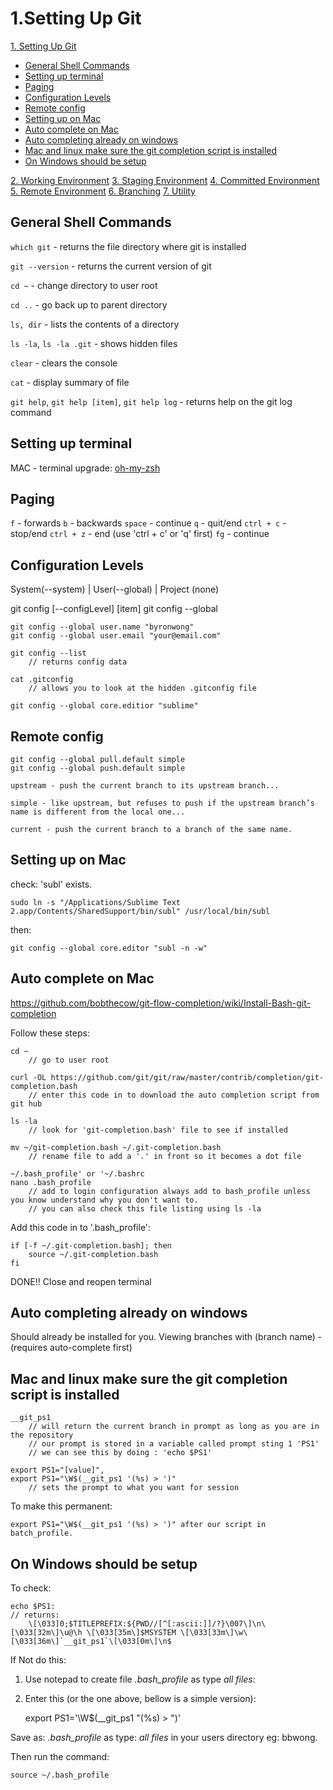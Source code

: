 
1.Setting Up Git
================

[1. Setting Up Git](01-SettingUpGit.md)
<!-- TOC -->

- [General Shell Commands](#general-shell-commands)
- [Setting up terminal](#setting-up-terminal)
- [Paging](#paging)
- [Configuration Levels](#configuration-levels)
- [Remote config](#remote-config)
- [Setting up on Mac](#setting-up-on-mac)
- [Auto complete on Mac](#auto-complete-on-mac)
- [Auto completing already on windows](#auto-completing-already-on-windows)
- [Mac and linux make sure the git completion script is installed](#mac-and-linux-make-sure-the-git-completion-script-is-installed)
- [On Windows should be setup](#on-windows-should-be-setup)

<!-- /TOC -->
[2. Working Environment](02-WorkingEnvironment.md)
[3. Staging Environment](03-StagingEnvironment.md)
[4. Committed Environment](04-CommittedEnvironment.md)
[5. Remote Environment](05-RemoteEnvironment.md)
[6. Branching](06-Branching.md)
[7. Utility](07-Utility.md)

## General Shell Commands

`which git` - returns the file directory where git is installed

`git --version` - returns the current version of git

`cd ~` - change directory to user root	

`cd ..` - go back up to parent directory	

`ls, dir` - lists the contents of a directory

`ls -la`, `ls -la .git` - shows hidden files

`clear` - clears the console

`cat` - display summary of file

`git help`, `git help [item]`, `git help log` - returns help on the git log command

## Setting up terminal

MAC - terminal upgrade:
[oh-my-zsh](https://github.com/robbyrussell/oh-my-zsh)


## Paging

`f` - forwards
`b` - backwards
`space` - continue
`q` - quit/end
`ctrl + c` - stop/end
`ctrl + z` - end (use 'ctrl + c' or 'q' first)
`fg` - continue
	

## Configuration Levels

  System(--system) | User(--global) | Project (none)

  git config [--configLevel] [item]
    git config --global

    git config --global user.name "byronwong"
    git config --global user.email "your@email.com"

    git config --list
		// returns config data

	cat .gitconfig
		// allows you to look at the hidden .gitconfig file

	git config --global core.editior "sublime"


## Remote config

	git config --global pull.default simple
	git config --global push.default simple 

	upstream - push the current branch to its upstream branch...

	simple - like upstream, but refuses to push if the upstream branch’s name is different from the local one...
	
	current - push the current branch to a branch of the same name.



## Setting up on Mac

check: 'subl' exists.

	sudo ln -s "/Applications/Sublime Text 2.app/Contents/SharedSupport/bin/subl" /usr/local/bin/subl	

then: 		

	git config --global core.editor "subl -n -w"



## Auto complete on Mac

https://github.com/bobthecow/git-flow-completion/wiki/Install-Bash-git-completion

Follow these steps:

	cd ~
		// go to user root

	curl -OL https://github.com/git/git/raw/master/contrib/completion/git-completion.bash
		// enter this code in to download the auto completion script from git hub

	ls -la 
		// look for 'git-completion.bash' file to see if installed	

	mv ~/git-completion.bash ~/.git-completion.bash
		// rename file to add a '.' in front so it becomes a dot file

	~/.bash_profile' or '~/.bashrc 
	nano .bash_profile
		// add to login configuration always add to bash_profile unless you know understand why you don't want to.
		// you can also check this file listing using ls -la

Add this code in to '.bash_profile':

	if [-f ~/.git-completion.bash]; then 
		source ~/.git-completion.bash
	fi

DONE!! Close and reopen terminal


## Auto completing already on windows
  Should already be installed for you.
  Viewing branches with (branch name) - (requires auto-complete first)

## Mac and linux make sure the git completion script is installed

	__git_ps1
		// will return the current branch in prompt as long as you are in the repository
		// our prompt is stored in a variable called prompt sting 1 'PS1'
		// we can see this by doing : 'echo $PS1'

	export PS1="[value]",
	export PS1="\W$(__git_ps1 '(%s) > ')"
		// sets the prompt to what you want	for session

To make this permanent:

	export PS1="\W$(__git_ps1 '(%s) > ')" after our script in batch_profile.


## On Windows should be setup

To check: 

	echo $PS1:
	// returns: 
		\[\033]0;$TITLEPREFIX:${PWD//[^[:ascii:]]/?}\007\]\n\[\033[32m\]\u@\h \[\033[35m\]$MSYSTEM \[\033[33m\]\w\[\033[36m\]`__git_ps1`\[\033[0m\]\n$

If Not do this:

1) Use notepad to create file *.bash_profile* as type *all files*:
2) Enter this (or the one above, bellow is a simple version): 

    export PS1='\W$(__git_ps1 "(%s) > ")'

Save as: *.bash_profile* as type: *all files* in your users directory eg: bbwong.

Then run the command:

	source ~/.bash_profile
